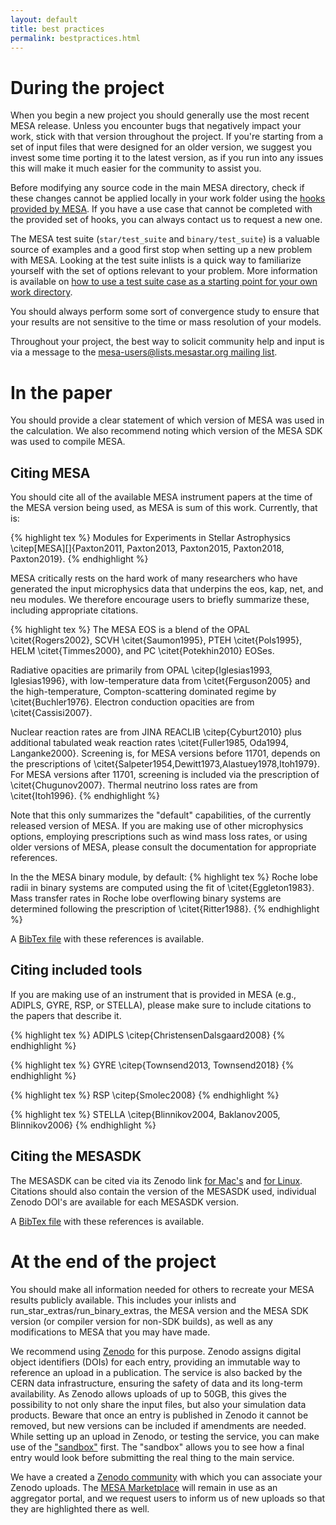 ```yaml
---
layout: default
title: best practices
permalink: bestpractices.html
---
```


# During the project

When you begin a new project you should generally use the most recent
MESA release.  Unless you encounter bugs that negatively impact your
work, stick with that version throughout the project.  If you're
starting from a set of input files that were designed for an older
version, we suggest you invest some time porting it to the latest
version, as if you run into any issues this will make it much easier
for the community to assist you.

Before modifying any source code in the main MESA directory, check if
these changes cannot be applied locally in your work folder using the
[hooks provided by MESA][hooks]. If you have a
use case that cannot be completed with the provided set of hooks, you
can always contact us to request a new one.

[hooks]:run_star_extras.html

The MESA test suite (`star/test_suite` and `binary/test_suite`) is a
valuable source of examples and a good first stop when setting up a
new problem with MESA.  Looking at the test suite inlists is a quick
way to familiarize yourself with the set of options relevant to your
problem.  More information is available on [how to use a test suite
case as a starting point for your own work directory][how].

[how]: starting.html#the-test-suite-as-a-source-of-examples

You should always perform some sort of convergence study to ensure
that your results are not sensitive to the time or mass resolution of
your models.

Throughout your project, the best way to solicit community help and
input is via a message to the [mesa-users@lists.mesastar.org mailing
list][list].

[list]:prereqs.html#join-the-mailing-list

# In the paper

You should provide a clear statement of which version of MESA was used
in the calculation.  We also recommend noting which version of the
MESA SDK was used to compile MESA.

## Citing MESA

You should cite all of the available MESA instrument papers at the
time of the MESA version being used, as MESA is sum of this work.
Currently, that is:

{% highlight tex %}
Modules for Experiments in Stellar Astrophysics
\citep[MESA][]{Paxton2011, Paxton2013, Paxton2015, Paxton2018, Paxton2019}.
{% endhighlight %}

MESA critically rests on the hard work of many researchers who have
generated the input microphysics data that underpins the eos, kap,
net, and neu modules.  We therefore encourage users to briefly
summarize these, including appropriate citations.

{% highlight tex %}
The MESA EOS is a blend of the OPAL \citet{Rogers2002}, SCVH
\citet{Saumon1995}, PTEH \citet{Pols1995}, HELM
\citet{Timmes2000}, and PC \citet{Potekhin2010} EOSes.

Radiative opacities are primarily from OPAL \citep{Iglesias1993,
Iglesias1996}, with low-temperature data from \citet{Ferguson2005}
and the high-temperature, Compton-scattering dominated regime by
\citet{Buchler1976}.  Electron conduction opacities are from
\citet{Cassisi2007}.

Nuclear reaction rates are from JINA REACLIB \citep{Cyburt2010} plus additional
tabulated weak reaction rates \citet{Fuller1985, Oda1994, Langanke2000}.
Screening is, for MESA versions before 11701, depends on the prescriptions of
\citet{Salpeter1954,Dewitt1973,Alastuey1978,Itoh1979}. For MESA versions
after 11701, screening is included via the prescription of \citet{Chugunov2007}.
Thermal neutrino loss rates are from \citet{Itoh1996}.
{% endhighlight %}

Note that this only summarizes the "default" capabilities, of the currently
released version of MESA. If you are
making use of other microphysics options, employing prescriptions
such as wind mass loss rates, or using older versions of MESA, 
please consult the documentation for
appropriate references.


In the the MESA binary module, by default:
{% highlight tex %} 
Roche lobe radii in binary systems are computed using the fit of \citet{Eggleton1983}.
Mass transfer rates in Roche lobe overflowing binary systems are determined following the prescription of \citet{Ritter1988}.
{% endhighlight %}


A [BibTex file](assets/mesa.bib) with these references is available.

## Citing included tools

If you are making use of an instrument that is provided in MESA (e.g.,
ADIPLS, GYRE, RSP, or STELLA), please make sure to include citations
to the papers that describe it.

{% highlight tex %}
ADIPLS \citep{ChristensenDalsgaard2008}
{% endhighlight %}

{% highlight tex %}
GYRE \citep{Townsend2013, Townsend2018}
{% endhighlight %}

{% highlight tex %}
RSP \citep{Smolec2008}
{% endhighlight %}

{% highlight tex %}
STELLA \citep{Blinnikov2004, Baklanov2005, Blinnikov2006}
{% endhighlight %}

## Citing the MESASDK

The MESASDK can be cited via its Zenodo link [for Mac's](http://doi.org/10.5281/zenodo.2669543)
and [for Linux](http://doi.org/10.5281/zenodo.2669541). Citations should also contain the 
version of the MESASDK used, individual Zenodo DOI's are available for each MESASDK version.

A [BibTex file](assets/tools.bib) with these references is available.

# At the end of the project

You should make all information needed for others to recreate your
MESA results publicly available.  This includes your inlists and
run\_star\_extras/run\_binary\_extras, the MESA version and the MESA
SDK version (or compiler version for non-SDK builds), as well as any
modifications to MESA that you may have made.


We recommend using [Zenodo](http://about.zenodo.org/) for this
purpose.  Zenodo assigns digital object identifiers (DOIs) for each
entry, providing an immutable way to reference an upload in a
publication. The service is also backed by the CERN data
infrastructure, ensuring the safety of data and its long-term
availability.  As Zenodo allows uploads of up to 50GB, this gives the
possibility to not only share the input files, but also your
simulation data products.  Beware that once an entry is published in
Zenodo it cannot be removed, but new versions can be included if
amendments are needed. While setting up an upload in Zenodo, or
testing the service, you can make use of the
["sandbox"](https://sandbox.zenodo.org/) first. The "sandbox" allows
you to see how a final entry would look before submitting the real
thing to the main service.

We have a created a [Zenodo
community](https://zenodo.org/communities/mesa/) with which you can
associate your Zenodo uploads. The [MESA Marketplace](http://mesastar.org)
will remain in use as an aggregator portal, and we request users to
inform us of new uploads so that they are highlighted there as well.
